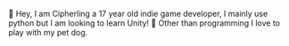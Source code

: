 👋 Hey, I am Cipherling a 17 year old indie game developer, I mainly use python but I am looking to learn Unity! 
🐶 Other than programming I love to play with my pet dog.
<!---
Cipherling/Cipherling is a ✨ special ✨ repository because its `README.md` (this file) appears on your GitHub profile.
You can click the Preview link to take a look at your changes.
--->
